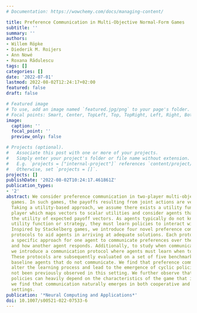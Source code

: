 ```yaml
---
# Documentation: https://wowchemy.com/docs/managing-content/

title: Preference Communication in Multi-Objective Normal-Form Games
subtitle: ''
summary: ''
authors:
- Willem Röpke
- Diederik M. Roijers
- Ann Nowé
- Roxana Rădulescu
tags: []
categories: []
date: '2022-07-01'
lastmod: 2022-08-02T12:24:17+02:00
featured: false
draft: false

# Featured image
# To use, add an image named `featured.jpg/png` to your page's folder.
# Focal points: Smart, Center, TopLeft, Top, TopRight, Left, Right, BottomLeft, Bottom, BottomRight.
image:
  caption: ''
  focal_point: ''
  preview_only: false

# Projects (optional).
#   Associate this post with one or more of your projects.
#   Simply enter your project's folder or file name without extension.
#   E.g. `projects = ["internal-project"]` references `content/project/deep-learning/index.md`.
#   Otherwise, set `projects = []`.
projects: []
publishDate: '2022-08-02T10:24:17.461861Z'
publication_types:
- '2'
abstract: We consider preference communication in two-player multi-objective normal-form
  games. In such games, the payoffs resulting from joint actions are vector-valued.
  Taking a utility-based approach, we assume there exists a utility function for each
  player which maps vectors to scalar utilities and consider agents that aim to maximise
  the utility of expected payoff vectors. As agents typically do not know their opponent's
  utility function or strategy, they must learn policies to interact with each other.
  Inspired by Stackelberg games, we introduce four novel preference communication
  protocols to aid agents in arriving at adequate solutions. Each protocol describes
  a specific approach for one agent to communicate preferences over their actions
  and how another agent responds. Additionally, to study when communication emerges,
  we introduce a communication protocol where agents must learn when to communicate.
  These protocols are subsequently evaluated on a set of five benchmark games against
  baseline agents that do not communicate. We find that preference communication can
  alter the learning process and lead to the emergence of cyclic policies which had
  not been previously observed in this setting. We further observe that the resulting
  policies can heavily depend on the characteristics of the game that is played. Lastly,
  we find that communication naturally emerges in both cooperative and self-interested
  settings.
publication: '*Neural Computing and Applications*'
doi: 10.1007/s00521-022-07533-6
---
```

